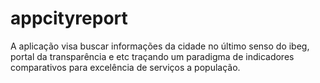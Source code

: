 # appcityreport
A aplicação visa buscar informações da cidade no último senso do ibeg, portal da transparência e etc traçando um paradigma de indicadores comparativos para excelência de serviços a população.
